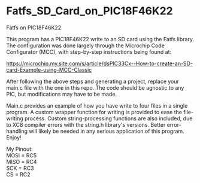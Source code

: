 # Fatfs_SD_Card_on_PIC18F46K22

Fatfs on PIC18F46K22                                                       
                                                                            
This program has a PIC18F46K22 write to an SD card using the Fatfs library. The configuration was done largely through the Microchip Code Configurator (MCC), with step-by-step instructions being found at:                       

https://microchip.my.site.com/s/article/dsPIC33Cx--How-to-create-an-SD-card-Example-using-MCC-Classic 
                                                                             
After following the above steps and generating a project, replace your main.c file with the one in this repo. The code should be agnostic to any PIC, but modifications may have to be made.                                     
                                                                            
Main.c provides an example of how you have write to four files in a single program. A custom wrapper function for writing is provided to ease the file-writing process. Custom string-processing functions are also included, due to XC8 compiler errors with the string.h library's versions. Better error-handling will likely be needed in any serious application of this program. Enjoy!                                                       
                                                                            
My Pinout:                                                                 
              MOSI = RC5                                                    
              MISO = RC4                                                    
              SCK  = RC3                                                    
              CS   = RC2                                                 
                                                                           

